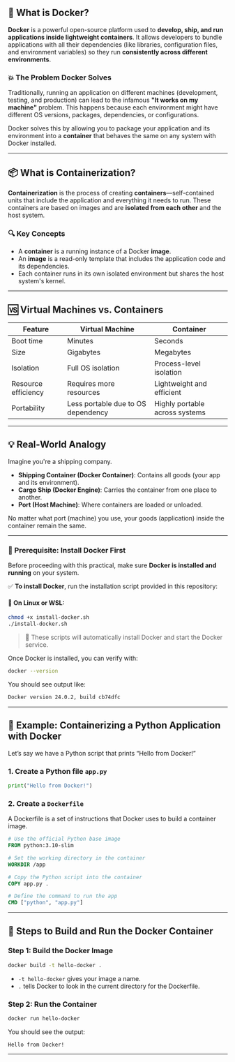 ## 🐳 What is Docker?

**Docker** is a powerful open-source platform used to **develop, ship, and run applications inside lightweight containers**. It allows developers to bundle applications with all their dependencies (like libraries, configuration files, and environment variables) so they run **consistently across different environments**.

### 💥 The Problem Docker Solves

Traditionally, running an application on different machines (development, testing, and production) can lead to the infamous **"It works on my machine"** problem. This happens because each environment might have different OS versions, packages, dependencies, or configurations.

Docker solves this by allowing you to package your application and its environment into a **container** that behaves the same on any system with Docker installed.

---

## 📦 What is Containerization?

**Containerization** is the process of creating **containers**—self-contained units that include the application and everything it needs to run. These containers are based on images and are **isolated from each other** and the host system.

### 🔍 Key Concepts

* A **container** is a running instance of a Docker **image**.
* An **image** is a read-only template that includes the application code and its dependencies.
* Each container runs in its own isolated environment but shares the host system's kernel.

---

## 🆚 Virtual Machines vs. Containers

| Feature             | Virtual Machine                    | Container                      |
| ------------------- | ---------------------------------- | ------------------------------ |
| Boot time           | Minutes                            | Seconds                        |
| Size                | Gigabytes                          | Megabytes                      |
| Isolation           | Full OS isolation                  | Process-level isolation        |
| Resource efficiency | Requires more resources            | Lightweight and efficient      |
| Portability         | Less portable due to OS dependency | Highly portable across systems |

---

## 💡 Real-World Analogy

Imagine you're a shipping company.

* **Shipping Container (Docker Container)**: Contains all goods (your app and its environment).
* **Cargo Ship (Docker Engine)**: Carries the container from one place to another.
* **Port (Host Machine)**: Where containers are loaded or unloaded.

No matter what port (machine) you use, your goods (application) inside the container remain the same.

---


### 🐳 Prerequisite: Install Docker First

Before proceeding with this practical, make sure **Docker is installed and running** on your system.

✅ **To install Docker**, run the installation script provided in this repository:

#### 🔧 On Linux or WSL:

```bash
chmod +x install-docker.sh
./install-docker.sh
```


> 📝 These scripts will automatically install Docker and start the Docker service.

Once Docker is installed, you can verify with:

```bash
docker --version
```

You should see output like:

```bash
Docker version 24.0.2, build cb74dfc
```

---



## 🧪 Example: Containerizing a Python Application with Docker

Let’s say we have a Python script that prints “Hello from Docker!”

### 1. Create a Python file `app.py`

```python
print("Hello from Docker!")
```

### 2. Create a `Dockerfile`

A Dockerfile is a set of instructions that Docker uses to build a container image.

```Dockerfile
# Use the official Python base image
FROM python:3.10-slim

# Set the working directory in the container
WORKDIR /app

# Copy the Python script into the container
COPY app.py .

# Define the command to run the app
CMD ["python", "app.py"]
```

---

## 🔨 Steps to Build and Run the Docker Container

### Step 1: Build the Docker Image

```bash
docker build -t hello-docker .
```

* `-t hello-docker` gives your image a name.
* `.` tells Docker to look in the current directory for the Dockerfile.

### Step 2: Run the Container

```bash
docker run hello-docker
```

You should see the output:

```
Hello from Docker!
```

---
